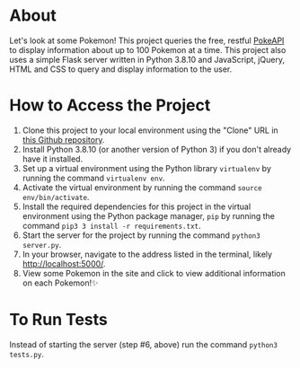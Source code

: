 # About

Let's look at some Pokemon! This project queries the free, restful [PokeAPI](https://pokeapi.co/) to display information about up to 100 Pokemon at a time. This project also uses a simple Flask server written in Python 3.8.10 and JavaScript, jQuery, HTML and CSS to query and display information to the user.


# How to Access the Project

1. Clone this project to your local environment using the "Clone" URL in [this Github repository](https://github.com/mauratee/pokemon-js-site).
2. Install Python 3.8.10 (or another version of Python 3) if you don't already have it installed.
3. Set up a virtual environment using the Python library `virtualenv` by running the command `virtualenv env`.
4. Activate the virtual environment by running the command `source env/bin/activate`.
5. Install the required dependencies for this project in the virtual environment using the Python package manager, `pip` by running the command `pip3 3 install -r requirements.txt`.
6. Start the server for the project by running the command `python3 server.py`.
7. In your browser, navigate to the address listed in the terminal, likely [http://localhost:5000/](http://localhost:5000/).
8. View some Pokemon in the site and click to view additional information on each Pokemon!✨

# To Run Tests

Instead of starting the server (step #6, above) run the command `python3 tests.py`.
